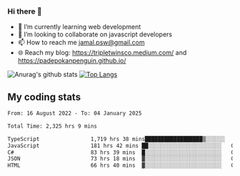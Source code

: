 ### Hi there 👋

<!--
**padepokanpenguin/padepokanpenguin** is a ✨ _special_ ✨ repository because its `README.md` (this file) appears on your GitHub profile.
-->

- 🌱 I’m currently learning  web development
- 👯 I’m looking to collaborate on javascript developers
- 📫 How to reach me jamal.psw@gmail.com
- 🌐 Reach my blog:
   https://tripletwinsco.medium.com/ and
   https://padepokanpenguin.github.io/

![Anurag's github stats](https://github-readme-stats.vercel.app/api?username=padepokanpenguin&count_private=true&disable_animations=false&show_icons=true&theme=default)
[![Top Langs](https://github-readme-stats.vercel.app/api/top-langs/?username=padepokanpenguin&theme=default&layout=compact)](https://github.com/padepokanpenguin)

## My coding stats

<!--START_SECTION:waka-->

```txt
From: 16 August 2022 - To: 04 January 2025

Total Time: 2,325 hrs 9 mins

TypeScript                1,719 hrs 38 mins██████████████████▒░░░░░░   73.96 %
JavaScript                181 hrs 42 mins ██░░░░░░░░░░░░░░░░░░░░░░░   07.81 %
C#                        83 hrs 39 mins  █░░░░░░░░░░░░░░░░░░░░░░░░   03.60 %
JSON                      73 hrs 18 mins  ▓░░░░░░░░░░░░░░░░░░░░░░░░   03.15 %
HTML                      66 hrs 40 mins  ▓░░░░░░░░░░░░░░░░░░░░░░░░   02.87 %
```

<!--END_SECTION:waka-->


